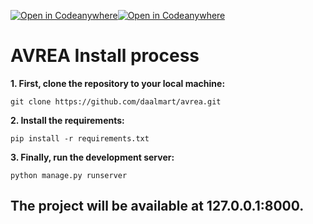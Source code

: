 [![Open in Codeanywhere](https://img.shields.io/badge/python-3.11.5-3f9753)](https://www.python.org/)[![Open in Codeanywhere](https://img.shields.io/badge/django-5.1.4-3f9753)]([https://www.python.org/](https://www.djangoproject.com/))
# AVREA Install process 

**1. First, clone the repository to your local machine:**
```
git clone https://github.com/daalmart/avrea.git

```
**2. Install the requirements:**
```
pip install -r requirements.txt
```

**3. Finally, run the development server:**

```
python manage.py runserver
```
## The project will be available at 127.0.0.1:8000.
